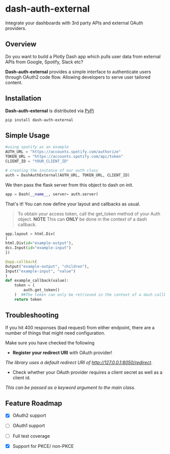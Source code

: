 # dash-auth-external

 Integrate your dashboards with 3rd party APIs and external OAuth providers. 

## Overview

Do you want to build a Plotly Dash app which pulls user data from external APIs from Google, Spotify, Slack etc?

**Dash-auth-external** provides a simple interface to authenticate users through OAuth2 code flow. Allowing developers to serve user tailored content. 

## Installation
**Dash-auth-external** is distributed via [PyPi](https://pypi.org/project/dash-auth-external/)

```
pip install dash-auth-external
```
## Simple Usage
```python
#using spotify as an example
AUTH_URL = "https://accounts.spotify.com/authorize"
TOKEN_URL = "https://accounts.spotify.com/api/token"
CLIENT_ID = "YOUR_CLIENT_ID"

# creating the instance of our auth class
auth = DashAuthExternal(AUTH_URL, TOKEN_URL, CLIENT_ID)
```
We then pass the flask server from this object to dash on init.
```python
app = Dash(__name__, server= auth.server)
```
That's it! You can now define your layout and callbacks as usual. 
> To obtain your access token, call the get_token method of your Auth object.
> **NOTE** This can **ONLY** be done in the context of a dash callback.
```python
app.layout = html.Div(
[
html.Div(id="example-output"), 
dcc.Input(id="example-input")
])

@app.callback(
Output("example-output", "children"),
Input("example-input", "value")
)
def example_callback(value):
    token = (
        auth.get_token()
    )  ##The token can only be retrieved in the context of a dash callback
    return token
```
## Troubleshooting

If you hit 400 responses (bad request) from either endpoint, there are a number of things that might need configuration.

Make sure you have checked the following 

-  **Register your redirect URI** with OAuth provider! 

*The library uses a default redirect URI of http://127.0.0.1:8050/redirect*.

- Check whether your OAuth provider requires a client secret as well as a client id. 

*This can be passed as a keyword argument to the main class.*

## Feature Roadmap

- [x] OAuth2 support
- [ ] OAuth1 support 
- [ ] Full test coverage
- [x] Support for PKCE/ non-PKCE










